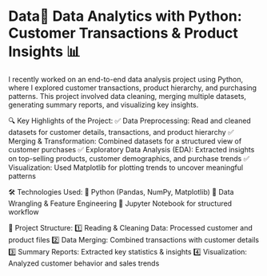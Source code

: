# Data🚀 Data Analytics with Python: Customer Transactions & Product Insights 📊
I recently worked on an end-to-end data analysis project using Python, where I explored customer transactions, product hierarchy, and purchasing patterns. This project involved data cleaning, merging multiple datasets, generating summary reports, and visualizing key insights.

🔍 Key Highlights of the Project:
✅ Data Preprocessing: Read and cleaned datasets for customer details, transactions, and product hierarchy
✅ Merging & Transformation: Combined datasets for a structured view of customer purchases
✅ Exploratory Data Analysis (EDA): Extracted insights on top-selling products, customer demographics, and purchase trends
✅ Visualization: Used Matplotlib for plotting trends to uncover meaningful patterns

🛠 Technologies Used:
🔹 Python (Pandas, NumPy, Matplotlib)
🔹 Data Wrangling & Feature Engineering
🔹 Jupyter Notebook for structured workflow

📂 Project Structure:
1️⃣ Reading & Cleaning Data: Processed customer and product files
2️⃣ Data Merging: Combined transactions with customer details
3️⃣ Summary Reports: Extracted key statistics & insights
4️⃣ Visualization: Analyzed customer behavior and sales trends
